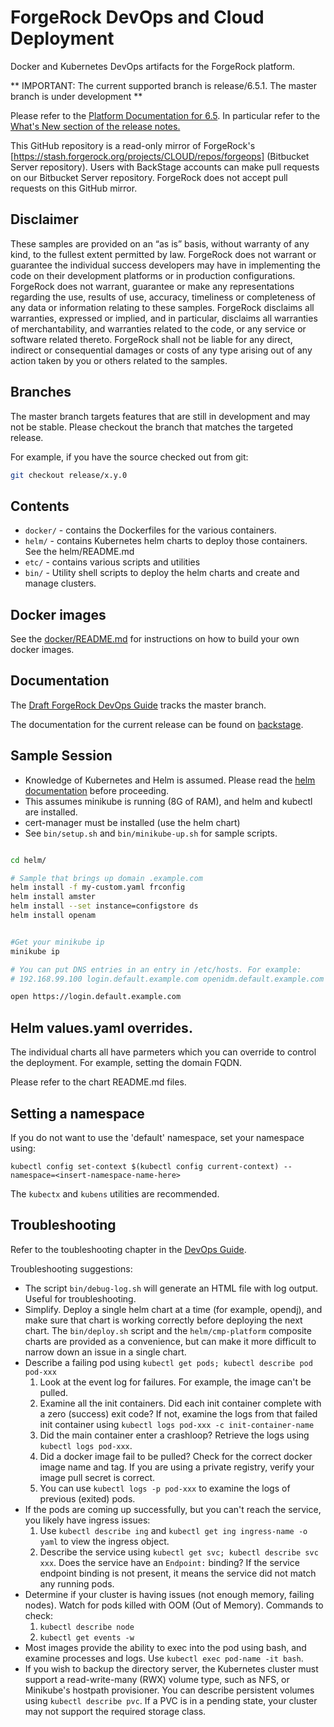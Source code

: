 # ForgeRock DevOps and Cloud Deployment 

Docker and Kubernetes DevOps artifacts for the ForgeRock platform. 

** IMPORTANT: The current supported branch is release/6.5.1. The master branch is under development **

Please refer to the [Platform Documentation for 6.5](https://backstage.forgerock.com/docs/platform/6.5). In
particular refer to the [What's New section of the release notes.](https://backstage.forgerock.com/docs/platform/6.5/release-notes/#chap-rnotes-whats-new)

This GitHub repository is a read-only mirror of 
ForgeRock's [https://stash.forgerock.org/projects/CLOUD/repos/forgeops] (Bitbucket Server repository). Users
with BackStage accounts can make pull requests on our Bitbucket Server repository. ForgeRock does not 
accept pull requests on this GitHub mirror.

## Disclaimer

These samples are provided on an “as is” basis, without warranty of any kind, to the fullest extent
permitted by law. ForgeRock does not warrant or guarantee the individual success developers
may have in implementing the code on their development platforms or in
production configurations. ForgeRock does not warrant, guarantee or make any representations
regarding the use, results of use, accuracy, timeliness or completeness of any data or
information relating to these samples. ForgeRock disclaims all warranties, expressed or implied, and
in particular, disclaims all warranties of merchantability, and warranties related to the code, or any
service or software related thereto. ForgeRock shall not be liable for any direct, indirect or
consequential damages or costs of any type arising out of any action taken by you or others related
to the samples.

## Branches

The master branch targets
features that are still in development and may not be stable. Please checkout the 
 branch that matches the targeted release.


For example, if you have the source checked out from git:

```bash
git checkout release/x.y.0 
```


## Contents 

* `docker/` -  contains the Dockerfiles for the various containers.
* `helm/` - contains Kubernetes helm charts to deploy those containers. See the helm/README.md
* `etc/` - contains various scripts and utilities
* `bin/`  - Utility shell scripts to deploy the helm charts and create and manage clusters.

## Docker images 

See the [docker/README.md](docker/README.md) for instructions on how to build your own docker images.

## Documentation 

The [Draft ForgeRock DevOps Guide](https://ea.forgerock.com/docs/platform/devops-guide/index.html)
tracks the master branch.

The documentation for the current release can be found on 
[backstage](https://backstage.forgerock.com/docs/platform).

## Sample Session

* Knowledge of Kubernetes and Helm is assumed. Please read
the [helm documentation](https://github.com/kubernetes/helm/blob/master/docs/index.md) before proceeding.
* This assumes minikube is running (8G of RAM), and helm and kubectl are installed.
* cert-manager must be installed (use the helm chart)
* See `bin/setup.sh` and `bin/minikube-up.sh` for sample scripts.

```sh

cd helm/

# Sample that brings up domain .example.com
helm install -f my-custom.yaml frconfig
helm install amster
helm install --set instance=configstore ds
helm install openam


#Get your minikube ip
minikube ip

# You can put DNS entries in an entry in /etc/hosts. For example:
# 192.168.99.100 login.default.example.com openidm.default.example.com openig.default.example.com

open https://login.default.example.com

```

## Helm values.yaml overrides.

The individual charts all have parmeters which you can override to control the deployment. For example,
setting the domain FQDN. 

Please refer to the chart README.md files.


## Setting a namespace

If you do not want to use the 'default' namespace, set your namespace using:

```
kubectl config set-context $(kubectl config current-context) --namespace=<insert-namespace-name-here>
```

The `kubectx` and `kubens` utilities are recommended.

## Troubleshooting

Refer to the toubleshooting chapter in the [DevOps Guide](https://backstage.forgerock.com/docs/platform/6/devops-guide/#chap-devops-troubleshoot).

Troubleshooting suggestions:

* The script `bin/debug-log.sh` will generate an HTML file with log output. Useful for troubleshooting.
* Simplify. Deploy a single helm chart at a time (for example, opendj), and make sure that chart is working correctly before deploying the next chart. The `bin/deploy.sh` script and the `helm/cmp-platform` composite charts are provided as a convenience, but can make it more difficult to narrow down an issue in a single chart. 
* Describe a failing pod using `kubectl get pods; kubectl describe pod pod-xxx`
    1. Look at the event log for failures. For example, the image can't be pulled.
    2. Examine all the init containers. Did each init container complete with a zero (success) exit code? If not, examine the logs from that failed init container using `kubectl logs pod-xxx -c init-container-name`
    3. Did the main container enter a crashloop? Retrieve the logs using `kubectl logs pod-xxx`.
    4. Did a docker image fail to be pulled?  Check for the correct docker image name and tag. If you are using a private registry, verify your image pull secret is correct.
    5. You can use `kubectl logs -p pod-xxx` to examine the logs of previous (exited) pods.
* If the pods are coming up successfully, but you can't reach the service, you likely have ingress issues:
    1. Use `kubectl describe ing` and `kubectl get ing ingress-name -o yaml` to view the ingress object.
    2. Describe the service using `kubectl get svc; kubectl describe svc xxx`.  Does the service have an `Endpoint:` binding? If the service endpoint binding is not present, it means the service did not match any running pods.
* Determine if your cluster is having issues (not enough memory, failing nodes). Watch for pods killed with OOM (Out of Memory). Commands to check:
    1. `kubectl describe node`
    2. `kubectl get events -w`
* Most images provide the ability to exec into the pod using bash, and examine processes and logs.  Use `kubectl exec pod-name -it bash`.
* If you wish to backup the directory server, the Kubernetes cluster must support a read-write-many (RWX) volume type, such as NFS, or Minikube's hostpath provisioner. You can describe persistent volumes using `kubectl describe pvc`. If a PVC is in a pending state, your cluster may not support the required storage class.
